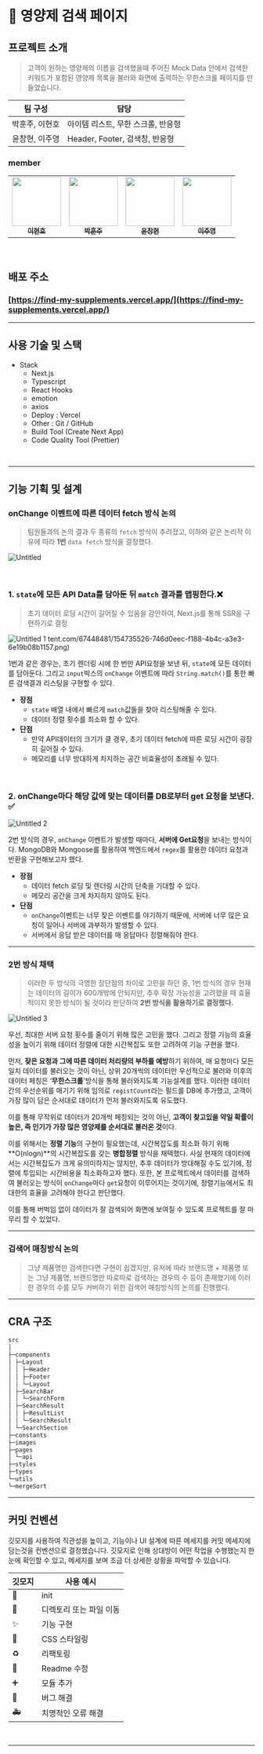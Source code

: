 # 💊 영양제 검색 페이지

## 프로젝트 소개

> 고객이 원하는 영양제의 이름을 검색했을때 주어진 Mock Data 안에서 검색한 키워드가 포함된 영양제 목록을 불러와 화면에 출력하는 무한스크롤 페이지를 만들었습니다.

| 팀 구성        | 담당                               |
| -------------- | ---------------------------------- |
| 박훈주, 이현호 | 아이템 리스트, 무한 스크롤, 반응형 |
| 윤창현, 이주영 | Header, Footer, 검색창, 반응형     |

### member

<table>
  <tr>
        </td>
      <td align="center">
      <a href="https://github.com/LEEHYUNHO2001"
        ><img
          src="https://avatars.githubusercontent.com/LEEHYUNHO2001"
          width="100px;"
          alt=""
        /><br /><sub><b>이현호</b></sub></a>
    <br />
    </td>
    <td align="center">
      <a href="https://github.com/hoonjoo-park"
        ><img
          src="https://avatars.githubusercontent.com/hoonjoo-park"
          width="100px;"
          alt=""
        /><br /><sub><b>박훈주</b></sub></a
      ><br />
    </td>
    <td align="center">
      <a href="https://github.com/Yoon-CH"
        ><img
          src="https://avatars.githubusercontent.com/Yoon-CH"
          width="100px;"
          alt=""
        /><br /><sub><b>윤창현</b></sub></a
      ><br />
    </td>
    <td align="center">
      <a href="https://github.com/devjoylee"
        ><img
          src="https://avatars.githubusercontent.com/devjoylee"
          width="100px;"
          alt=""
        /><br /><sub><b>이주영</b></sub></a
      ><br />
  </tr>
</table>

<br />

## 배포 주소

### [https://find-my-supplements.vercel.app/](https://find-my-supplements.vercel.app/)

---

## 사용 기술 및 스택

- Stack
  - Next.js
  - Typescript
  - React Hooks
  - emotion
  - axios
  - Deploy : Vercel
  - Other : Git / GitHub
  - Build Tool (Create Next App)
  - Code Quality Tool (Prettier)

<br />

---

## 기능 기획 및 설계

### onChange 이벤트에 따른 데이터 fetch 방식 논의

> 팀원들과의 논의 결과 두 종류의 `fetch` 방식이 추려졌고, 이하와 같은 논리적 이유에 따라 **1번** `data fetch` 방식을 결정했다.

![Untitled](https://user-images.githubusercontent.com/67448481/154735585-49b442da-c3cc-4c15-839c-ad3bd44ec1b5.png)

<br />

### 1. `state`에 모든 API Data를 담아둔 뒤 `match` 결과를 맵핑한다.❌

> 초기 데이터 로딩 시간이 길어질 수 있음을 감안하여, Next.js를 통해 SSR을 구현하기로 결정

![Untitled 1](https://user-images.githubusercontent.com/67448481/154735564-6b5c72a4-a391-4edf-a4a8-fa8464f30b32.png)
tent.com/67448481/154735526-746d0eec-f188-4b4c-a3e3-6e19b08b1157.png)

1번과 같은 경우는, 초기 렌더링 시에 한 번만 API요청을 보낸 뒤, `state`에 모든 데이터를 담아둔다. 그리고 `input`박스의 `onChange` 이벤트에 따라 `String.match()`를 통한 빠른 검색결과 리스팅을 구현할 수 있다.

- **장점**
  - `state` 배열 내에서 빠르게 `match`값들을 찾아 리스팅해줄 수 있다.
  - 데이터 정렬 횟수를 최소화 할 수 있다.
- **단점**
  - 만약 API데이터의 크기가 클 경우, 초기 데이터 fetch에 따른 로딩 시간이 굉장히 길어질 수 있다.
  - 메모리를 너무 방대하게 차지하는 공간 비효율성이 초래될 수 있다.

<br />

### 2. onChange마다 해당 값에 맞는 데이터를 DB로부터 get 요청을 보낸다. ✅

![Untitled 2](https://user-images.githubusercontent.com/67448481/154735574-4e06195d-a0d1-49a7-b8e2-124c63370fa4.png)

2번 방식의 경우, `onChange` 이벤트가 발생할 때마다, **서버에 Get요청**을 보내는 방식이다. MongoDB와 Mongoose를 활용하여 백엔드에서 `regex`를 활용한 데이터 요청과 반환을 구현해보고자 했다.

- **장점**
  - 데이터 fetch 로딩 및 렌더링 시간의 단축을 기대할 수 있다.
  - 메모리 공간을 크게 차지하지 않아도 된다.
- **단점**
  - `onChange`이벤트는 너무 잦은 이벤트를 야기하기 때문에, 서버에 너무 많은 요청이 일어나 서버에 과부하가 발생할 수 있다.
  - 서버에서 응답 받은 데이터를 매 응답마다 정렬해줘야 한다.

---

### 2번 방식 채택

> 이러한 두 방식의 극명한 장단점의 차이로 고민을 하던 중, 1번 방식의 경우 현재는 데이터의 길이가 600개밖에 안되지만, 추후 확장 가능성을 고려했을 때 효율적이지 못한 방식이 될 것이라 판단하여 **2번 방식을 활용하기로 결정했다.**

![Untitled 3](https://user-images.githubusercontent.com/67448481/154735583-8e023314-7f78-4e36-9ca0-46bd0d17e674.png)

우선, 최대한 서버 요청 횟수를 줄이기 위해 많은 고민을 했다. 그리고 정렬 기능의 효율성을 높이기 위해 데이터 정렬에 대한 시간복잡도 또한 고려하여 기능 구현을 했다.

먼저, **잦은 요청과 그에 따른 데이터 처리량의 부하를 예방**하기 위하여, 매 요청마다 모든 일치 데이터를 불러오는 것이 아닌, 상위 20개씩의 데이터만 우선적으로 불러와 이후의 데이터 페칭은 ‘**무한스크롤**'방식을 통해 불러와지도록 기능설계를 했다. 이러한 데이터 간의 우선순위를 매기기 위해 임의로 `registCount`라는 필드를 DB에 추가했고, 고객이 가장 많이 담은 순서대로 데이터가 먼저 불러와지도록 유도했다.

이를 통해 무작위로 데이터가 20개씩 페칭되는 것이 아닌, **고객이 찾고있을 약일 확률이 높은, 즉 인기가 가장 많은 영양제를 순서대로 불러온 것**이다.

이를 위해서는 **정렬 기능**의 구현이 필요했는데, 시간복잡도를 최소화 하기 위해 **O(nlogn)**의 시간복잡도를 갖는 **병합정렬** 방식을 채택했다. 사실 현재의 데이터에서는 시간복잡도가 크게 유의미하지는 않지만, 추후 데이터가 방대해질 수도 있기에, 정렬에 투입되는 시간비용을 최소화하고자 했다. 또한, 본 프로젝트에서 데이터를 검색하여 불러오는 방식이 `onChange`마다 `get`요청이 이루어지는 것이기에, 정렬기능에서도 최대한의 효율을 고려해야 한다고 판단했다.

이를 통해 버벅임 없이 데이터가 잘 검색되어 화면에 보여질 수 있도록 프로젝트를 잘 마무리 할 수 있었다.

---

### 검색어 매칭방식 논의

> 그냥 제품명만 검색한다면 구현이 쉽겠지만, 유저에 따라 브랜드명 + 제품명 또는 그냥 제품명, 브랜드명만 따로따로 검색하는 경우의 수 등이 존재했기에 이러한 경우의 수를 모두 커버하기 위한 검색어 매칭방식의 논의를 진행했다.

---

## CRA 구조

```markdown
src
│
├─components
│ ├─Layout
│ │ ├─Header
│ │ ├─Footer
│ │ └─Layout
│ ├─SearchBar
│ │ └─SearchForm
│ ├─SearchResult
│ │ ├─ResultList
│ │ └─SearchResult
│ └─SearchSection
├─constants
├─images
├─pages
│ └─api
├─styles
├─types
└─utils
└─mergeSort
```

---

## 커밋 컨벤션

깃모지를 사용하여 직관성을 높이고, 기능이나 UI 설계에 따른 메세지를 커밋 메세지에 담는것을 컨벤션으로 결정했습니다. 깃모지로 인해 상대방이 어떤 작업을 수행했는지 한 눈에 확인할 수 있고, 메세지를 보며 조금 더 상세한 상황을 파악할 수 있습니다.

| 깃모지 | 사용 예시               |
| ------ | ----------------------- |
| 🎉     | init                    |
| 🚚     | 디렉토리 또는 파일 이동 |
| ✨     | 기능 구현               |
| 💄     | CSS 스타일링            |
| ♻️     | 리팩토링                |
| 📝     | Readme 수정             |
| ➕     | 모듈 추가               |
| 🐛     | 버그 해결               |
| 🚑️    | 치명적인 오류 해결      |

<br />

---
